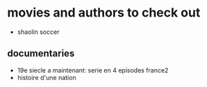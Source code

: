 # movies and authors to check out

- shaolin soccer


## documentaries

- 19e siecle a maintenant: serie en 4 episodes france2
- histoire d'une nation
